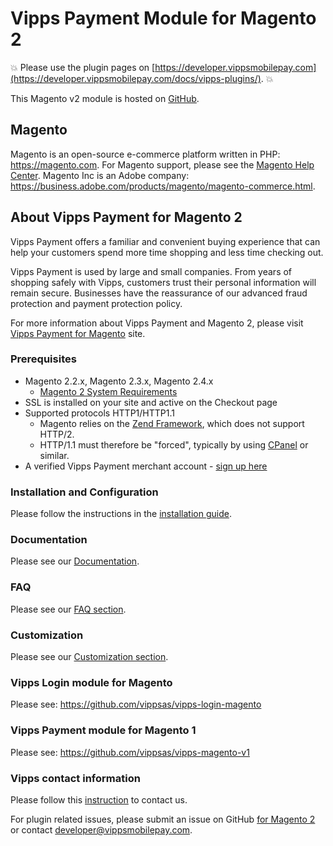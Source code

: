 # Vipps Payment Module for Magento 2

<!-- START_COMMENT -->
💥 Please use the plugin pages on [https://developer.vippsmobilepay.com](https://developer.vippsmobilepay.com/docs/vipps-plugins/). 💥
<!-- END_COMMENT -->

This Magento v2 module is hosted on [GitHub](https://github.com/vippsas/vipps-magento).

## Magento

Magento is an open-source e-commerce platform written in PHP: <https://magento.com>.
For Magento support, please see the [Magento Help Center](https://support.magento.com/hc/en-us).
Magento Inc is an Adobe company: https://business.adobe.com/products/magento/magento-commerce.html.

## About Vipps Payment for Magento 2

Vipps Payment offers a familiar and convenient buying experience that can help your customers spend more time shopping and less time checking out.

Vipps Payment is used by large and small companies.  From years of shopping safely with Vipps, customers trust their personal information will remain secure.  Businesses have the reassurance of our advanced fraud protection and payment protection policy.

For more information about Vipps Payment and Magento 2, please visit [Vipps Payment for Magento](https://vipps.no/produkter-og-tjenester/bedrift/ta-betalt-paa-nett/ta-betalt-paa-nett/magento/) site.


### Prerequisites
* Magento 2.2.x, Magento 2.3.x, Magento 2.4.x
   * [Magento 2 System Requirements](https://experienceleague.adobe.com/docs/commerce-operations/installation-guide/system-requirements.html)
* SSL is installed on your site and active on the Checkout page
* Supported protocols HTTP1/HTTP1.1
   * Magento relies on the [Zend Framework](https://framework.zend.com), which does not support HTTP/2.
   * HTTP/1.1 must therefore be "forced", typically by using [CPanel](https://documentation.cpanel.net/display/EA4/Apache+Module%3A+HTTP2) or similar.
* A verified Vipps Payment merchant account - [sign up here](https://vippsbedrift.no/signup/vippspanett/)

### Installation and Configuration

Please follow the instructions in the [installation guide](INSTALL.md).

### Documentation

Please see our [Documentation](https://github.com/vippsas/vipps-magento/wiki/Documentation).

### FAQ

Please see our [FAQ section](https://github.com/vippsas/vipps-magento/wiki/FAQ).

### Customization

Please see our [Customization section](https://github.com/vippsas/vipps-magento/wiki/Customization).



### Vipps Login module for Magento

Please see: https://github.com/vippsas/vipps-login-magento

### Vipps Payment module for Magento 1

Please see: https://github.com/vippsas/vipps-magento-v1

### Vipps contact information

Please follow this [instruction](https://developer.vippsmobilepay.com/docs/vipps-developers/contact/) to contact us.

For plugin related issues, please submit an issue on GitHub [for Magento 2](https://github.com/vippsas/vipps-magento) or contact developer@vippsmobilepay.com.
